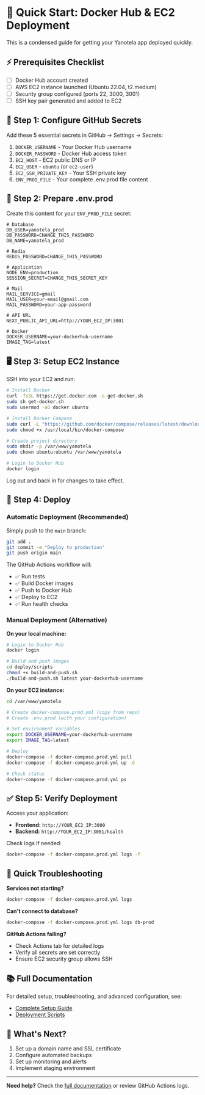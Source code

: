 # 🚀 Quick Start: Docker Hub & EC2 Deployment

This is a condensed guide for getting your Yanotela app deployed quickly.

## ⚡ Prerequisites Checklist

- [ ] Docker Hub account created
- [ ] AWS EC2 instance launched (Ubuntu 22.04, t2.medium)
- [ ] Security group configured (ports 22, 3000, 3001)
- [ ] SSH key pair generated and added to EC2

## 🔑 Step 1: Configure GitHub Secrets

Add these 5 essential secrets in GitHub → Settings → Secrets:

1. `DOCKER_USERNAME` - Your Docker Hub username
2. `DOCKER_PASSWORD` - Docker Hub access token
3. `EC2_HOST` - EC2 public DNS or IP
4. `EC2_USER` - `ubuntu` (or `ec2-user`)
5. `EC2_SSH_PRIVATE_KEY` - Your SSH private key
6. `ENV_PROD_FILE` - Your complete .env.prod file content

## 📝 Step 2: Prepare .env.prod

Create this content for your `ENV_PROD_FILE` secret:

```env
# Database
DB_USER=yanotela_prod
DB_PASSWORD=CHANGE_THIS_PASSWORD
DB_NAME=yanotela_prod

# Redis
REDIS_PASSWORD=CHANGE_THIS_PASSWORD

# Application
NODE_ENV=production
SESSION_SECRET=CHANGE_THIS_SECRET_KEY

# Mail
MAIL_SERVICE=gmail
MAIL_USER=your-email@gmail.com
MAIL_PASSWORD=your-app-password

# API URL
NEXT_PUBLIC_API_URL=http://YOUR_EC2_IP:3001

# Docker
DOCKER_USERNAME=your-dockerhub-username
IMAGE_TAG=latest
```

## 🖥️ Step 3: Setup EC2 Instance

SSH into your EC2 and run:

```bash
# Install Docker
curl -fsSL https://get.docker.com -o get-docker.sh
sudo sh get-docker.sh
sudo usermod -aG docker ubuntu

# Install Docker Compose
sudo curl -L "https://github.com/docker/compose/releases/latest/download/docker-compose-$(uname -s)-$(uname -m)" -o /usr/local/bin/docker-compose
sudo chmod +x /usr/local/bin/docker-compose

# Create project directory
sudo mkdir -p /var/www/yanotela
sudo chown ubuntu:ubuntu /var/www/yanotela

# Login to Docker Hub
docker login
```

Log out and back in for changes to take effect.

## 🚀 Step 4: Deploy

### Automatic Deployment (Recommended)
Simply push to the `main` branch:

```bash
git add .
git commit -m "Deploy to production"
git push origin main
```

The GitHub Actions workflow will:
- ✅ Run tests
- ✅ Build Docker images
- ✅ Push to Docker Hub
- ✅ Deploy to EC2
- ✅ Run health checks

### Manual Deployment (Alternative)

**On your local machine:**
```bash
# Login to Docker Hub
docker login

# Build and push images
cd deploy/scripts
chmod +x build-and-push.sh
./build-and-push.sh latest your-dockerhub-username
```

**On your EC2 instance:**
```bash
cd /var/www/yanotela

# Create docker-compose.prod.yml (copy from repo)
# Create .env.prod (with your configuration)

# Set environment variables
export DOCKER_USERNAME=your-dockerhub-username
export IMAGE_TAG=latest

# Deploy
docker-compose -f docker-compose.prod.yml pull
docker-compose -f docker-compose.prod.yml up -d

# Check status
docker-compose -f docker-compose.prod.yml ps
```

## ✅ Step 5: Verify Deployment

Access your application:

- **Frontend:** `http://YOUR_EC2_IP:3000`
- **Backend:** `http://YOUR_EC2_IP:3001/health`

Check logs if needed:
```bash
docker-compose -f docker-compose.prod.yml logs -f
```

## 🐛 Quick Troubleshooting

**Services not starting?**
```bash
docker-compose -f docker-compose.prod.yml logs
```

**Can't connect to database?**
```bash
docker-compose -f docker-compose.prod.yml logs db-prod
```

**GitHub Actions failing?**
- Check Actions tab for detailed logs
- Verify all secrets are set correctly
- Ensure EC2 security group allows SSH

## 📚 Full Documentation

For detailed setup, troubleshooting, and advanced configuration, see:
- [Complete Setup Guide](./DOCKER-HUB-EC2-SETUP.md)
- [Deployment Scripts](./scripts/)

## 🎯 What's Next?

1. Set up a domain name and SSL certificate
2. Configure automated backups
3. Set up monitoring and alerts
4. Implement staging environment

---

**Need help?** Check the [full documentation](./DOCKER-HUB-EC2-SETUP.md) or review GitHub Actions logs.

